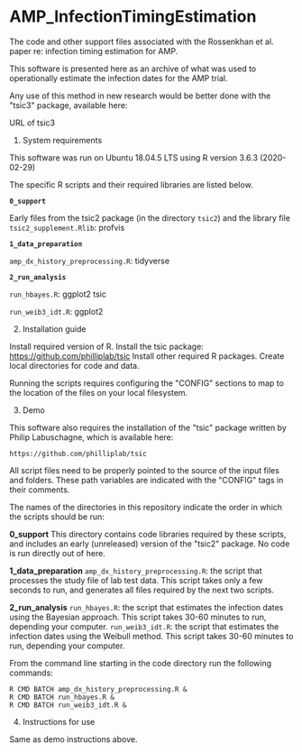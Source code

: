 # AMP_InfectionTimingEstimation
The code and other support files associated with the Rossenkhan et al. paper re: infection timing estimation for AMP.

This software is presented here as an archive of what was used to operationally estimate the infection dates for the AMP trial.  

Any use of this method in new research would be better done with the "tsic3" package, available here:

  URL of tsic3

1. System requirements

  This software was run on Ubuntu 18.04.5 LTS using R version 3.6.3 (2020-02-29)
  
  The specific R scripts and their required libraries are listed below.

  **`0_support`**

  Early files from the tsic2 package (in the directory `tsic2`) and the library file `tsic2_supplement.Rlib`:
    profvis

  **`1_data_preparation`**

  `amp_dx_history_preprocessing.R`:
    tidyverse

  **`2_run_analysis`**

  `run_hbayes.R`:
    ggplot2
    tsic

  `run_weib3_idt.R`:
    ggplot2

2. Installation guide
  
  Install required version of R. 
  Install the tsic package:  https://github.com/philliplab/tsic
  Install other required R packages.
  Create local directories for code and data.
  
  Running the scripts requires configuring the "CONFIG" sections to map to the location of the files on your local filesystem.

3. Demo

  This software also requires the installation of the "tsic" package written by Philip Labuschagne, which is available here:
  
    https://github.com/philliplab/tsic

  All script files need to be properly pointed to the source of the input files and folders.  These path variables are indicated with the "CONFIG" tags in their comments.

  The names of the directories in this repository indicate the order in which the scripts should be run:

  **0_support** 
  This directory contains code libraries required by these scripts, and includes an early (unreleased) version of the "tsic2" package.  No code is run directly out of here.

  **1_data_preparation**
    `amp_dx_history_preprocessing.R`:  the script that processes the study file of lab test data.  This script takes only a few seconds to run, and generates all files required by the next two scripts.

  **2_run_analysis**
    `run_hbayes.R`:  the script that estimates the infection dates using the Bayesian approach.  This script takes 30-60 minutes to run, depending your computer.
    `run_weib3_idt.R`:  the script that estimates the infection dates using the Weibull method.  This script takes 30-60 minutes to run, depending your computer.

  From the command line starting in the code directory run the following commands:

    R CMD BATCH amp_dx_history_preprocessing.R &
    R CMD BATCH run_hbayes.R &
    R CMD BATCH run_weib3_idt.R &

4. Instructions for use

  Same as demo instructions above.
  
